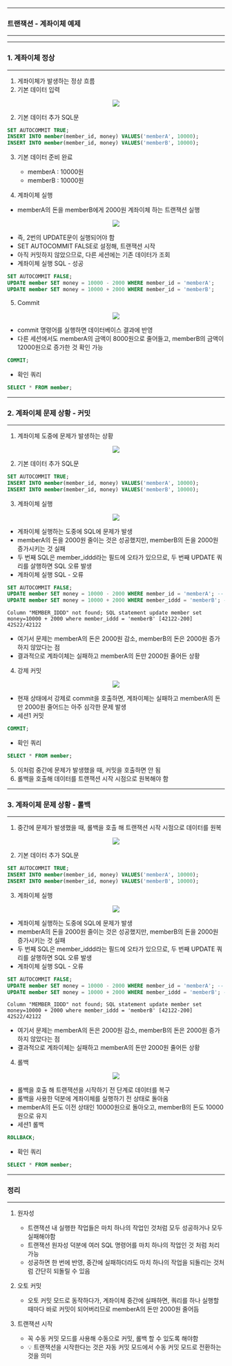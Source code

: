 -----
### 트랜잭션 - 계좌이체 예제
-----
-----
### 1. 계좌이체 정상
-----
1. 게좌이체가 발생하는 정상 흐름
2. 기본 데이터 입력
<div align="center">
<img src="https://github.com/sooyounghan/Spring/assets/34672301/fbbbf173-9717-4ea9-9246-66d0836919c8">
</div>

2. 기본 데이터 추가 SQL문
```sql
SET AUTOCOMMIT TRUE;
INSERT INTO member(member_id, money) VALUES('memberA', 10000);
INSERT INTO member(member_id, money) VALUES('memberB', 10000);
```

3. 기본 데이터 준비 완료
   - memberA : 10000원
   - memberB : 10000원

4. 계좌이체  실행
  - memberA의 돈을 memberB에게 2000원 계좌이체 하는 트랜잭션 실행
<div align="center">
<img src="https://github.com/sooyounghan/Spring/assets/34672301/b3da59c5-a24c-41fd-a6ea-722c423c094a">
</div>

  - 즉, 2번의 UPDATE문이 실행되어야 함
  - SET AUTOCOMMIT FALSE로 설정해, 트랜잭션 시작
  - 아직 커밋하지 않았으므로, 다른 세션에는 기존 데이터가 조회
  - 계좌이체 실행 SQL - 성공
```sql
SET AUTOCOMMIT FALSE;
UPDATE member SET money = 10000 - 2000 WHERE member_id = 'memberA';
UPDATE member SET money = 10000 + 2000 WHERE member_id = 'memberB';
```

5. Commit
<div align="center">
<img src="https://github.com/sooyounghan/Spring/assets/34672301/2472c822-a79d-4d70-87e9-6b6449a42a71">
</div>

  - commit 명령어를 실행하면 데이터베이스 결과에 반영
  - 다른 세션에서도 memberA의 금액이 8000원으로 줄어들고, memberB의 금액이 12000원으로 증가한 것 확인 가능
```sql
COMMIT;
```
  - 확인 쿼리
```sql
SELECT * FROM member;
```

-----
### 2. 계좌이체 문제 상황 - 커밋
-----
1. 계좌이체 도중에 문제가 발생하는 상황
<div align="center">
<img src="https://github.com/sooyounghan/Spring/assets/34672301/d7a58a67-2359-4133-95d7-c6286c0fbfac">
</div>

2. 기본 데이터 추가 SQL문
```sql
SET AUTOCOMMIT TRUE;
INSERT INTO member(member_id, money) VALUES('memberA', 10000);
INSERT INTO member(member_id, money) VALUES('memberB', 10000);
```

3. 계좌이체 실행
<div align="center">
<img src="https://github.com/sooyounghan/Spring/assets/34672301/0d3d2735-84c0-4013-9e9f-6fa8eda2657a">
</div>

  - 계좌이체 실행하는 도중에 SQL에 문제가 발생
  - memberA의 돈을 2000원 줄이는 것은 성공했지만, memberB의 돈을 2000원 증가시키는 것 실패
  - 두 번째 SQL은 member_iddd라는 필드에 오타가 있으므로, 두 번째 UPDATE 쿼리를 살행하면 SQL 오류 발생
  - 계좌이체 실행 SQL - 오류
```sql
SET AUTOCOMMIT FALSE;
UPDATE member SET money = 10000 - 2000 WHERE member_id = 'memberA'; -- 성공
UPDATE member SET money = 10000 + 2000 WHERE member_iddd = 'memberB'; -- 쿼리 예외 발생
```
```
Column "MEMBER_IDDD" not found; SQL statement update member set money=10000 + 2000 where member_iddd = 'memberB' [42122-200] 42S22/42122
```
  - 여기서 문제는 memberA의 돈은 2000원 감소, memberB의 돈은 2000원 증가하지 않았다는 점
  - 결과적으로 계좌이체는 실패하고 memberA의 돈만 2000원 줄어든 상황

4. 강제 커밋
<div align="center">
<img src="https://github.com/sooyounghan/Spring/assets/34672301/25978e7a-dc33-4676-96b7-477625803cf7">
</div>

  - 현재 상태에서 강제로 commit을 호출하면, 계좌이체는 실패하고 memberA의 돈만 2000원 줄어드는 아주 심각한 문제 발생
  - 세션1 커밋
```sql
COMMIT;
```
  - 확인 쿼리
```sql
SELECT * FROM member;
```

5. 이처럼 중간에 문제가 발생했을 때, 커밋을 호출하면 안 됨
6. 롤백을 호출해 데이터를 트랜잭션 시작 시점으로 원복해야 함

-----
### 3. 계좌이체 문제 상황 - 롤백
-----
1. 중간에 문제가 발생했을 때, 롤백을 호출 해 트랜잭션 시작 시점으로 데이터를 원복
<div align="center">
<img src="https://github.com/sooyounghan/Spring/assets/34672301/d8918183-5e87-4870-853c-5949923427de">
</div>

2. 기본 데이터 추가 SQL문
```sql
SET AUTOCOMMIT TRUE;
INSERT INTO member(member_id, money) VALUES('memberA', 10000);
INSERT INTO member(member_id, money) VALUES('memberB', 10000);
```

3. 계좌이체 실행
<div align="center">
<img src="https://github.com/sooyounghan/Spring/assets/34672301/0d818674-85f9-461d-bff4-0bf039351198">
</div>

  - 계좌이체 실행하는 도중에 SQL에 문제가 발생
  - memberA의 돈을 2000원 줄이는 것은 성공했지만, memberB의 돈을 2000원 증가시키는 것 실패
  - 두 번째 SQL은 member_iddd라는 필드에 오타가 있으므로, 두 번째 UPDATE 쿼리를 살행하면 SQL 오류 발생
  - 계좌이체 실행 SQL - 오류
```sql
SET AUTOCOMMIT FALSE;
UPDATE member SET money = 10000 - 2000 WHERE member_id = 'memberA'; -- 성공
UPDATE member SET money = 10000 + 2000 WHERE member_iddd = 'memberB'; -- 쿼리 예외 발생
```
```
Column "MEMBER_IDDD" not found; SQL statement update member set money=10000 + 2000 where member_iddd = 'memberB' [42122-200] 42S22/42122
```
  - 여기서 문제는 memberA의 돈은 2000원 감소, memberB의 돈은 2000원 증가하지 않았다는 점
  - 결과적으로 계좌이체는 실패하고 memberA의 돈만 2000원 줄어든 상황

4. 롤백
<div align="center">
<img src="https://github.com/sooyounghan/Spring/assets/34672301/1db43ba2-d302-45d5-b7a2-435a7d1ba537">
</div>

  - 롤백을 호출 해 트랜잭션을 시작하기 전 단계로 데이터를 복구
  - 롤백을 사용한 덕분에 계좌이체를 실행하기 전 상태로 돌아옴
  - memberA의 돈도 이전 상태인 10000원으로 돌아오고, memberB의 돈도 10000원으로 유지
  - 세션1 롤백
```sql
ROLLBACK;
```
  - 확인 쿼리
```sql
SELECT * FROM member;
```

-----
### 정리
-----
1. 원자성
   - 트랜잭션 내 실행한 작업들은 마치 하나의 작업인 것처럼 모두 성공하거나 모두 실패해야함
   - 트랜잭션 원자성 덕분에 여러 SQL 명령어를 마치 하나의 작업인 것 처럼 처리 가능
   - 성공하면 한 번에 반영, 중간에 실패하더라도 마치 하나의 작업을 되돌리는 것처럼 간단히 되돌릴 수 있음

2. 오토 커밋
   - 오토 커밋 모드로 동작하다가, 계좌이체 중간에 실패하면, 쿼리를 하나 실행할 때마다 바로 커밋이 되어버리므로 memberA의 돈만 2000원 줄어듬

3. 트랜잭션 시작
   - 꼭 수동 커밋 모드를 사용해 수동으로 커밋, 롤백 할 수 있도록 해야함
   - 💡 트랜잭션을 시작한다는 것은 자동 커밋 모드에서 수동 커밋 모드로 전환하는 것을 의미
     
